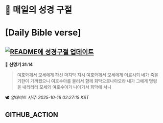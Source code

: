 # 🙏 매일의 성경 구절
# [Daily Bible verse]
## [![README에 성경구절 업데이트](https://github.com/DONGSUKA/first_test/actions/workflows/update-readme-bible.yml/badge.svg)](https://github.com/DONGSUKA/first_test/actions/workflows/update-readme-bible.yml)
<!-- START_BIBLE_VERSE -->
📖 **신명기 31:14**
> 여호와께서 모세에게 하신 마지막 지시 여호와께서 모세에게 이르시되 네가 죽을 기한이 가까웠으니 여호수아를 불러서 함께 회막으로나아오라 내가 그에게 명령을 내리리라 모세와 여호수아가 나아가서 회막에 서니

🕊️ _업데이트 시각: 2025-10-16 02:27:15 KST_
  <!-- END_BIBLE_VERSE -->
## GITHUB_ACTION
